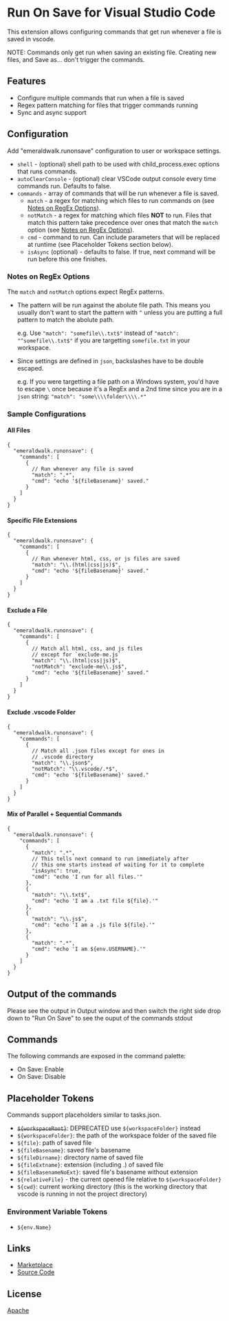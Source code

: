 # Run On Save for Visual Studio Code

This extension allows configuring commands that get run whenever a file is saved in vscode.

NOTE: Commands only get run when saving an existing file. Creating new files, and Save as... don't trigger the commands.

## Features

- Configure multiple commands that run when a file is saved
- Regex pattern matching for files that trigger commands running
- Sync and async support

## Configuration

Add "emeraldwalk.runonsave" configuration to user or workspace settings.

- `shell` - (optional) shell path to be used with child_process.exec options that runs commands.
- `autoClearConsole` - (optional) clear VSCode output console every time commands run. Defaults to false.
- `commands` - array of commands that will be run whenever a file is saved.
  - `match` - a regex for matching which files to run commands on (see [Notes on RegEx Options](#notes-on-regex-options)).
  - `notMatch` - a regex for matching which files **NOT** to run. Files that match this pattern take precedence over ones that match the `match` option (see [Notes on RegEx Options](#notes-on-regex-options)).
  - `cmd` - command to run. Can include parameters that will be replaced at runtime (see Placeholder Tokens section below).
  - `isAsync` (optional) - defaults to false. If true, next command will be run before this one finishes.

### Notes on RegEx Options

The `match` and `notMatch` options expect RegEx patterns.

- The pattern will be run against the abolute file path. This means you usually don't want to start the pattern with `^` unless you are putting a full pattern to match the abolute path.

  e.g. Use `"match": "somefile\\.txt$"` instead of `"match": "^somefile\\.txt$"` if you are targetting `somefile.txt` in your workspace.

- Since settings are defined in `json`, backslashes have to be double escaped.

  e.g. If you were targetting a file path on a Windows system, you'd have to escape `\` once because it's a RegEx and a 2nd time since you are in a `json` string:
  `"match": "some\\\\folder\\\\.*"`

### Sample Configurations

#### All Files

```jsonc
{
  "emeraldwalk.runonsave": {
    "commands": [
      {
        // Run whenever any file is saved
        "match": ".*",
        "cmd": "echo '${fileBasename}' saved."
      }
    ]
  }
}
```

#### Specific File Extensions

```jsonc
{
  "emeraldwalk.runonsave": {
    "commands": [
      {
        // Run whenever html, css, or js files are saved
        "match": "\\.(html|css|js)$",
        "cmd": "echo '${fileBasename}' saved."
      }
    ]
  }
}
```

#### Exclude a File

```jsonc
{
  "emeraldwalk.runonsave": {
    "commands": [
      {
        // Match all html, css, and js files
        // except for `exclude-me.js`
        "match": "\\.(html|css|js)$",
        "notMatch": "exclude-me\\.js$",
        "cmd": "echo '${fileBasename}' saved."
      }
    ]
  }
}
```

#### Exclude .vscode Folder

```jsonc
{
  "emeraldwalk.runonsave": {
    "commands": [
      {
        // Match all .json files except for ones in
        // .vscode directory
        "match": "\\.json$",
        "notMatch": "\\.vscode/.*$",
        "cmd": "echo '${fileBasename}' saved."
      }
    ]
  }
}
```

#### Mix of Parallel + Sequential Commands

```jsonc
{
  "emeraldwalk.runonsave": {
    "commands": [
      {
        "match": ".*",
        // This tells next command to run immediately after
        // this one starts instead of waiting for it to complete
        "isAsync": true,
        "cmd": "echo 'I run for all files.'"
      },
      {
        "match": "\\.txt$",
        "cmd": "echo 'I am a .txt file ${file}.'"
      },
      {
        "match": "\\.js$",
        "cmd": "echo 'I am a .js file ${file}.'"
      },
      {
        "match": ".*",
        "cmd": "echo 'I am ${env.USERNAME}.'"
      }
    ]
  }
}
```

## Output of the commands

Please see the output in Output window and then switch the right side drop down to "Run On Save" to see the ouput of the commands stdout

## Commands

The following commands are exposed in the command palette:

- On Save: Enable
- On Save: Disable

## Placeholder Tokens

Commands support placeholders similar to tasks.json.

- ~~`${workspaceRoot}`~~: DEPRECATED use `${workspaceFolder}` instead
- `${workspaceFolder}`: the path of the workspace folder of the saved file
- `${file}`: path of saved file
- `${fileBasename}`: saved file's basename
- `${fileDirname}`: directory name of saved file
- `${fileExtname}`: extension (including .) of saved file
- `${fileBasenameNoExt}`: saved file's basename without extension
- `${relativeFile}` - the current opened file relative to `${workspaceFolder}`
- `${cwd}`: current working directory (this is the working directory that vscode is running in not the project directory)

### Environment Variable Tokens

- `${env.Name}`

## Links

- [Marketplace](https://marketplace.visualstudio.com/items/emeraldwalk.RunOnSave)
- [Source Code](https://github.com/emeraldwalk/vscode-runonsave)

## License

[Apache](https://github.com/emeraldwalk/vscode-runonsave/blob/master/LICENSE)

